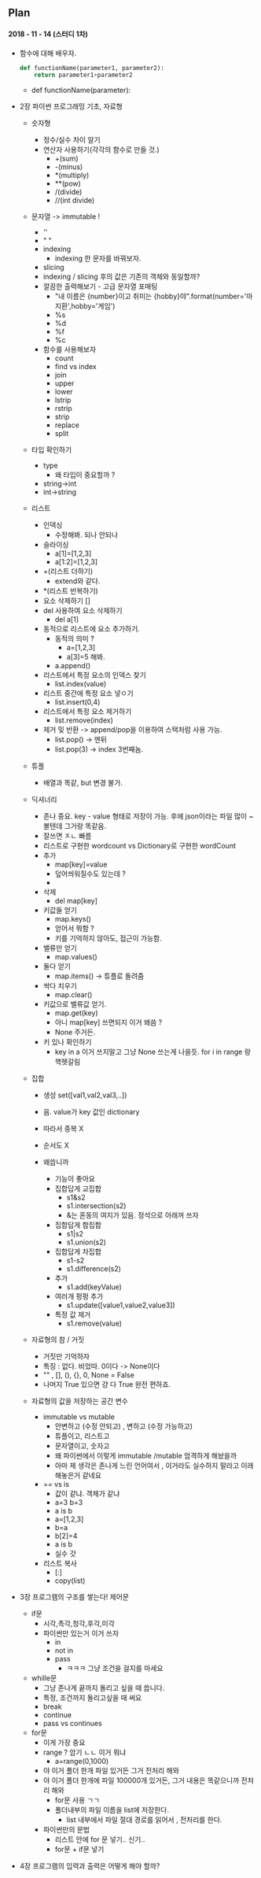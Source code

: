 ## Plan



#### 2018 - 11 - 14 (스터디 1차)

- 함수에 대해 배우자.

  ```python
  def functionName(parameter1, parameter2):
      return parameter1+parameter2
  ```



  - def functionName(parameter):

- 2장 파이썬 프로그래밍 기초, 자료형

  - 숫자형

    - 정수/실수 차이 알기
    - 연산자 사용하기(각각의 함수로 만들 것.)
      - +(sum)
      - -(minus)
      - *(multiply)
      - **(pow)
      - /(divide)
      - //(int divide)

  - 문자열 -> immutable !

    - ''
    - " "
    - indexing
      - indexing 한 문자를 바꿔보자.
    - slicing
    - indexing / slicing 후의 값은 기존의 객체와 동일할까?
    - 깔끔한 출력해보기 - 고급 문자열 포매팅
      - "내 이름은 {number}이고 취미는 {hobby}야".format(number='마지환',hobby='게임')
      - %s
      - %d
      - %f
      - %c
    - 함수를 사용해보자
      - count
      - find vs index
      - join
      - upper
      - lower
      - lstrip
      - rstrip
      - strip
      - replace
      - split

  - 타입 확인하기

    - type
      - 왜 타입이 중요할까 ?
    - string->int
    - int->string

  - 리스트

    - 인덱싱
      - 수정해봐. 되나 안되나
    - 슬라이싱
      - a[1]=[1,2,3]
      - a[1:2]=[1,2,3]
    - +(리스트 더하기)
      - extend와 같다.
    - *(리스트 반복하기)
    - 요소 삭제하기 []
    - del 사용하여 요소 삭제하기
      - del a[1]
    - 동적으로 리스트에 요소 추가하기.
      - 동적의 의미 ?
        - a=[1,2,3]
        - a[3]=5 해봐.
      - a.append()
    - 리스트에서 특정 요소의 인덱스 찾기
      - list.index(value)
    - 리스트 중간에 특정 요소 넣ㅇ기
      - list.insert(0,4)
    - 리스트에서 특정 요소 제거하기
      - list.remove(index)
    - 제거 및 반환 -> append/pop을 이용하여 스택처럼 사용 가능.
      - list.pop() -> 맨뒤
      - list.pop(3) -> index 3번째놈.

  - 튜플

    - 배열과 똑같, but 변경 불가.

  - 딕셔너리

    - 존나 중요. key - value 형태로 저장이 가능. 후에 json이라는 파일 많이 ~ 볼텐데 그거랑 똑같음.
    - 잘쓰면 ㅈㄴ 빠름
    - 리스트로 구현한 wordcount vs Dictionary로 구현한 wordCount
    - 추가
      - map[key]=value
      - 덮어씌워질수도 있는데 ?
      - 
    - 삭제
      - del map[key]
    - 키값들 얻기
      - map.keys()
      - 얻어서 뭐함 ?
      - 키를 기억하지 않아도, 접근이 가능함.
    - 밸류만 얻기
      - map.values()
    - 둘다 얻기
      - map.items() -> 튜플로 돌려줌
    - 싹다 치우기
      - map.clear()
    - 키값으로 밸류값 얻기.
      - map.get(key)
      - 아니 map[key] 쓰면되지 이거 왜씀 ?
      - None 주거든. 
    - 키 있나 확인하기
      - key in a 이거 쓰지말고 그냥 None 쓰는게 나을듯. for i in range 랑 핵헷갈림

  - 집합

    - 생성 set([val1,val2,val3,..])

    - 음. value가 key 값인 dictionary

    - 따라서 중복 X

    - 순서도 X

    - 왜씁니까

      - 기능이 좋아요
      - 집합답게 교집합
        - s1&s2
        - s1.intersection(s2)
        - &는 혼동의 여지가 있음. 정석으로 아래꺼 쓰자
      - 집합답게 합집합
        - s1|s2
        - s1.union(s2)
      - 집합답게 차집합
        - s1-s2
        - s1.difference(s2)
      - 추가
        - s1.add(keyValue)
      - 여러개 펑펑 추가
        - s1.update([value1,value2,value3])
      - 특정 값 제거
        - s1.remove(value)

  - 자료형의 참 / 거짓

    - 거짓만 기억하자
    - 특징 : 없다. 비었따. 0이다 -> None이다
    - "" , [], (), {}, 0, None = False
    - 나머지 True 있으면 걍 다 True 완전 편하죠.

  - 자료형의 값을 저장하는 공간 변수

    - immutable vs mutable
      - 안변하고 (수정 안되고) , 변하고 (수정 가능하고)
      - 튜플이고, 리스트고
      - 문자열이고, 숫자고
      - 왜 파이썬에서 이렇게 immutable /mutable 엄격하게 해놨을까 
      - 아마 제 생각은 존나게 느린 언어여서 , 이거라도 실수하지 말라고 이래 해놓은거 같네요
    - == vs is 
      - 값이 같냐. 객체가 같냐
      - a=3 b=3 
      - a is b
      - a=[1,2,3]
      - b=a
      - b[2]=4
      - a is b 
      - 실수 갓
    - 리스트 복사
      - [:]
      - copy(list)

- 3장 프로그램의 구조를 쌓는다! 제어문

  - if문
    - 시각,촉각,청각,후각,미각
    - 파이썬만 있는거 이거 쓰자
      - in
      - not in
      - pass
        - ㅋㅋㅋ 그냥 조건을 걸지를 마세요
  - whille문
    - 그냥 존나게 끝까지 돌리고 싶을 때 씁니다.
    - 특정, 조건까지 돌리고싶을 때 써요
    - break
    - continue
    - pass vs continues
  - for문
    - 이게 가장 중요
    - range ? 암기 ㄴㄴ 이거 뭐냐
      - a=range(0,1000)
    - 야 이거 폴더 한개 파일 있거든 그거 전처리 해와
    - 야 이거 폴더 한개에 파일 100000개 있거든, 그거 내용은 똑같으니까 전처리 해와
      - for문 사용 ㄱㄱ
      - 폴더내부의 파일 이름을 list에 저장한다.
        - list 내부에서 파일 절대 경로를 읽어서 , 전처리를 한다.
    - 파이썬만의 문법
      - 리스트 안에 for 문 넣기.. 신기..
      - for문 + if문 넣기

- 4장 프로그램의 입력과 출력은 어떻게 해야 할까?
